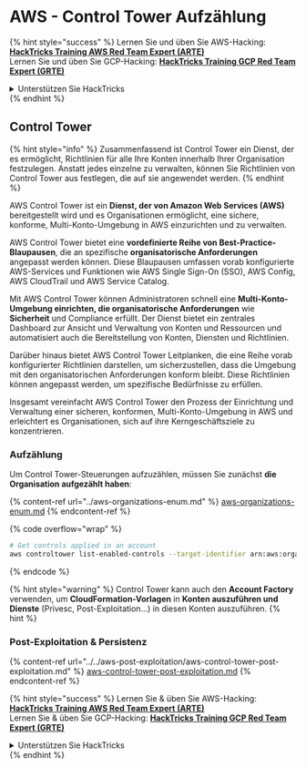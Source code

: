 # AWS - Control Tower Aufzählung

{% hint style="success" %}
Lernen Sie und üben Sie AWS-Hacking: <img src="/.gitbook/assets/image.png" alt="" data-size="line">[**HackTricks Training AWS Red Team Expert (ARTE)**](https://training.hacktricks.xyz/courses/arte)<img src="/.gitbook/assets/image.png" alt="" data-size="line">\
Lernen Sie und üben Sie GCP-Hacking: <img src="/.gitbook/assets/image (2).png" alt="" data-size="line">[**HackTricks Training GCP Red Team Expert (GRTE)**<img src="/.gitbook/assets/image (2).png" alt="" data-size="line">](https://training.hacktricks.xyz/courses/grte)

<details>

<summary>Unterstützen Sie HackTricks</summary>

* Überprüfen Sie die [**Abonnementpläne**](https://github.com/sponsors/carlospolop)!
* **Treten Sie der** 💬 [**Discord-Gruppe**](https://discord.gg/hRep4RUj7f) oder der [**Telegramm-Gruppe**](https://t.me/peass) bei oder **folgen** Sie uns auf **Twitter** 🐦 [**@hacktricks\_live**](https://twitter.com/hacktricks\_live)**.**
* **Teilen Sie Hacking-Tricks, indem Sie PRs an die** [**HackTricks**](https://github.com/carlospolop/hacktricks) und [**HackTricks Cloud**](https://github.com/carlospolop/hacktricks-cloud) Github-Repositorys senden.

</details>
{% endhint %}

## Control Tower

{% hint style="info" %}
Zusammenfassend ist Control Tower ein Dienst, der es ermöglicht, Richtlinien für alle Ihre Konten innerhalb Ihrer Organisation festzulegen. Anstatt jedes einzelne zu verwalten, können Sie Richtlinien von Control Tower aus festlegen, die auf sie angewendet werden.
{% endhint %}

AWS Control Tower ist ein **Dienst, der von Amazon Web Services (AWS)** bereitgestellt wird und es Organisationen ermöglicht, eine sichere, konforme, Multi-Konto-Umgebung in AWS einzurichten und zu verwalten.

AWS Control Tower bietet eine **vordefinierte Reihe von Best-Practice-Blaupausen**, die an spezifische **organisatorische Anforderungen** angepasst werden können. Diese Blaupausen umfassen vorab konfigurierte AWS-Services und Funktionen wie AWS Single Sign-On (SSO), AWS Config, AWS CloudTrail und AWS Service Catalog.

Mit AWS Control Tower können Administratoren schnell eine **Multi-Konto-Umgebung einrichten, die organisatorische Anforderungen** wie **Sicherheit** und Compliance erfüllt. Der Dienst bietet ein zentrales Dashboard zur Ansicht und Verwaltung von Konten und Ressourcen und automatisiert auch die Bereitstellung von Konten, Diensten und Richtlinien.

Darüber hinaus bietet AWS Control Tower Leitplanken, die eine Reihe vorab konfigurierter Richtlinien darstellen, um sicherzustellen, dass die Umgebung mit den organisatorischen Anforderungen konform bleibt. Diese Richtlinien können angepasst werden, um spezifische Bedürfnisse zu erfüllen.

Insgesamt vereinfacht AWS Control Tower den Prozess der Einrichtung und Verwaltung einer sicheren, konformen, Multi-Konto-Umgebung in AWS und erleichtert es Organisationen, sich auf ihre Kerngeschäftsziele zu konzentrieren.

### Aufzählung

Um Control Tower-Steuerungen aufzuzählen, müssen Sie zunächst **die Organisation aufgezählt haben**:

{% content-ref url="../aws-organizations-enum.md" %}
[aws-organizations-enum.md](../aws-organizations-enum.md)
{% endcontent-ref %}

{% code overflow="wrap" %}
```bash
# Get controls applied in an account
aws controltower list-enabled-controls --target-identifier arn:aws:organizations::<acc_id>:ou/<ou-id>
```
{% endcode %}

{% hint style="warning" %}
Control Tower kann auch den **Account Factory** verwenden, um **CloudFormation-Vorlagen** in **Konten auszuführen und Dienste** (Privesc, Post-Exploitation...) in diesen Konten auszuführen.
{% hint %}

### Post-Exploitation & Persistenz

{% content-ref url="../../aws-post-exploitation/aws-control-tower-post-exploitation.md" %}
[aws-control-tower-post-exploitation.md](../../aws-post-exploitation/aws-control-tower-post-exploitation.md)
{% endcontent-ref %}

{% hint style="success" %}
Lernen Sie & üben Sie AWS-Hacking:<img src="/.gitbook/assets/image.png" alt="" data-size="line">[**HackTricks Training AWS Red Team Expert (ARTE)**](https://training.hacktricks.xyz/courses/arte)<img src="/.gitbook/assets/image.png" alt="" data-size="line">\
Lernen Sie & üben Sie GCP-Hacking: <img src="/.gitbook/assets/image (2).png" alt="" data-size="line">[**HackTricks Training GCP Red Team Expert (GRTE)**<img src="/.gitbook/assets/image (2).png" alt="" data-size="line">](https://training.hacktricks.xyz/courses/grte)

<details>

<summary>Unterstützen Sie HackTricks</summary>

* Überprüfen Sie die [**Abonnementpläne**](https://github.com/sponsors/carlospolop)!
* **Treten Sie der** 💬 [**Discord-Gruppe**](https://discord.gg/hRep4RUj7f) oder der [**Telegram-Gruppe**](https://t.me/peass) bei oder **folgen** Sie uns auf **Twitter** 🐦 [**@hacktricks\_live**](https://twitter.com/hacktricks\_live)**.**
* **Teilen Sie Hacking-Tricks, indem Sie PRs an die** [**HackTricks**](https://github.com/carlospolop/hacktricks) und [**HackTricks Cloud**](https://github.com/carlospolop/hacktricks-cloud) Github-Repositorys einreichen.

</details>
{% endhint %}
